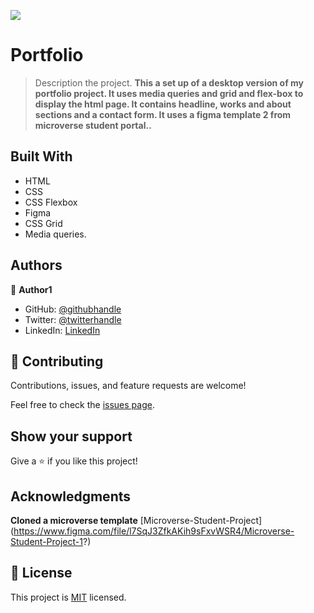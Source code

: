 ![](https://img.shields.io/badge/Microverse-blueviolet)

# Portfolio

> Description the project.
> **This a set up of a desktop version of my portfolio project. It uses media queries and grid and flex-box to display the html page. It contains headline, works and about sections and a contact form. It uses a figma template 2 from microverse student portal..**

## Built With

- HTML
- CSS
- CSS Flexbox
- Figma
- CSS Grid
- Media queries.

## Authors

👤 **Author1**

- GitHub: [@githubhandle](https://github.com/Nyame-Wolf/)
- Twitter: [@twitterhandle](https://twitter.com/Mumenyam)
- LinkedIn: [LinkedIn](https://www.linkedin.com/in/mumenya-nyamu-web-designer-data-enthusiast/)

## 🤝 Contributing

Contributions, issues, and feature requests are welcome!

Feel free to check the [issues page](../../issues/).

## Show your support

Give a ⭐️ if you like this project!

## Acknowledgments

**Cloned a microverse template**
[Microverse-Student-Project] (https://www.figma.com/file/l7SqJ3ZfkAKih9sFxvWSR4/Microverse-Student-Project-1?)

## 📝 License

This project is [MIT](./MIT.md) licensed.
